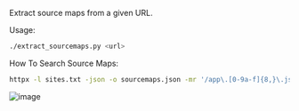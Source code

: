 Extract source maps from a given URL.

Usage:

```bash
./extract_sourcemaps.py <url>
```

How To Search Source Maps:

```bash
httpx -l sites.txt -json -o sourcemaps.json -mr '/app\.[0-9a-f]{8,}\.js"' -mc 200
```

![image](https://user-images.githubusercontent.com/12753171/186840792-7aa436df-6e8f-41b7-94f2-5b3719c53779.png)

